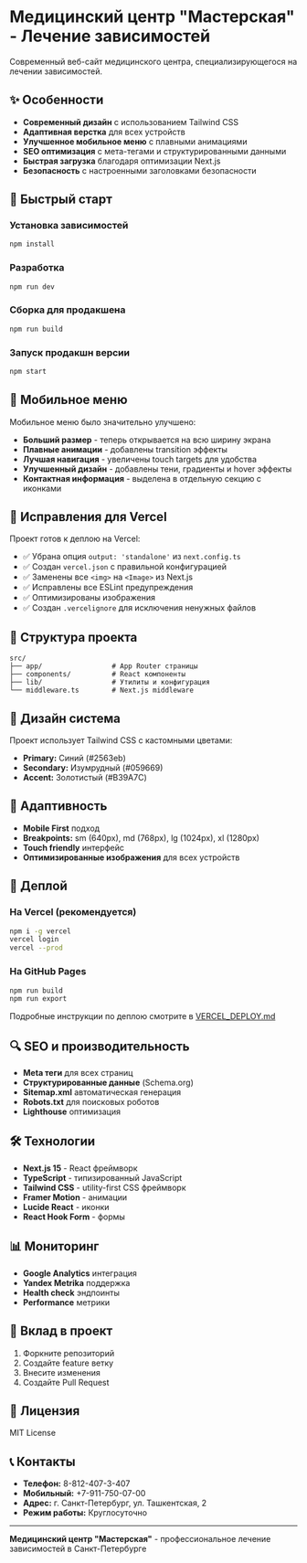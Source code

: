 # Медицинский центр "Мастерская" - Лечение зависимостей

Современный веб-сайт медицинского центра, специализирующегося на лечении зависимостей.

## ✨ Особенности

- **Современный дизайн** с использованием Tailwind CSS
- **Адаптивная верстка** для всех устройств
- **Улучшенное мобильное меню** с плавными анимациями
- **SEO оптимизация** с мета-тегами и структурированными данными
- **Быстрая загрузка** благодаря оптимизации Next.js
- **Безопасность** с настроенными заголовками безопасности

## 🚀 Быстрый старт

### Установка зависимостей
```bash
npm install
```

### Разработка
```bash
npm run dev
```

### Сборка для продакшена
```bash
npm run build
```

### Запуск продакшн версии
```bash
npm start
```

## 📱 Мобильное меню

Мобильное меню было значительно улучшено:

- **Больший размер** - теперь открывается на всю ширину экрана
- **Плавные анимации** - добавлены transition эффекты
- **Лучшая навигация** - увеличены touch targets для удобства
- **Улучшенный дизайн** - добавлены тени, градиенты и hover эффекты
- **Контактная информация** - выделена в отдельную секцию с иконками

## 🔧 Исправления для Vercel

Проект готов к деплою на Vercel:

- ✅ Убрана опция `output: 'standalone'` из `next.config.ts`
- ✅ Создан `vercel.json` с правильной конфигурацией
- ✅ Заменены все `<img>` на `<Image>` из Next.js
- ✅ Исправлены все ESLint предупреждения
- ✅ Оптимизированы изображения
- ✅ Создан `.vercelignore` для исключения ненужных файлов

## 📁 Структура проекта

```
src/
├── app/                 # App Router страницы
├── components/          # React компоненты
├── lib/                 # Утилиты и конфигурация
└── middleware.ts        # Next.js middleware
```

## 🎨 Дизайн система

Проект использует Tailwind CSS с кастомными цветами:

- **Primary:** Синий (#2563eb)
- **Secondary:** Изумрудный (#059669)
- **Accent:** Золотистый (#B39A7C)

## 📱 Адаптивность

- **Mobile First** подход
- **Breakpoints:** sm (640px), md (768px), lg (1024px), xl (1280px)
- **Touch friendly** интерфейс
- **Оптимизированные изображения** для всех устройств

## 🚀 Деплой

### На Vercel (рекомендуется)
```bash
npm i -g vercel
vercel login
vercel --prod
```

### На GitHub Pages
```bash
npm run build
npm run export
```

Подробные инструкции по деплою смотрите в [VERCEL_DEPLOY.md](./VERCEL_DEPLOY.md)

## 🔍 SEO и производительность

- **Meta теги** для всех страниц
- **Структурированные данные** (Schema.org)
- **Sitemap.xml** автоматическая генерация
- **Robots.txt** для поисковых роботов
- **Lighthouse** оптимизация

## 🛠️ Технологии

- **Next.js 15** - React фреймворк
- **TypeScript** - типизированный JavaScript
- **Tailwind CSS** - utility-first CSS фреймворк
- **Framer Motion** - анимации
- **Lucide React** - иконки
- **React Hook Form** - формы

## 📊 Мониторинг

- **Google Analytics** интеграция
- **Yandex Metrika** поддержка
- **Health check** эндпоинты
- **Performance** метрики

## 🤝 Вклад в проект

1. Форкните репозиторий
2. Создайте feature ветку
3. Внесите изменения
4. Создайте Pull Request

## 📄 Лицензия

MIT License

## 📞 Контакты

- **Телефон:** 8-812-407-3-407
- **Мобильный:** +7-911-750-07-00
- **Адрес:** г. Санкт-Петербург, ул. Ташкентская, 2
- **Режим работы:** Круглосуточно

---

**Медицинский центр "Мастерская"** - профессиональное лечение зависимостей в Санкт-Петербурге
